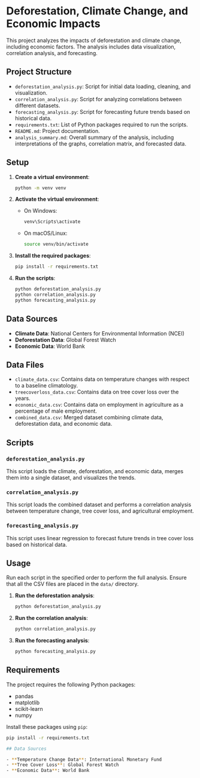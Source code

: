 # Deforestation, Climate Change, and Economic Impacts

This project analyzes the impacts of deforestation and climate change, including economic factors. The analysis includes data visualization, correlation analysis, and forecasting.

## Project Structure

- `deforestation_analysis.py`: Script for initial data loading, cleaning, and visualization.
- `correlation_analysis.py`: Script for analyzing correlations between different datasets.
- `forecasting_analysis.py`: Script for forecasting future trends based on historical data.
- `requirements.txt`: List of Python packages required to run the scripts.
- `README.md`: Project documentation.
- `analysis_summary.md`: Overall summary of the analysis, including interpretations of the graphs, correlation matrix, and forecasted data.

## Setup

1. **Create a virtual environment**:
    ```bash
    python -m venv venv
    ```

2. **Activate the virtual environment**:
    - On Windows:
      ```bash
      venv\Scripts\activate
      ```
    - On macOS/Linux:
      ```bash
      source venv/bin/activate
      ```

3. **Install the required packages**:
    ```bash
    pip install -r requirements.txt
    ```

4. **Run the scripts**:
    ```bash
    python deforestation_analysis.py
    python correlation_analysis.py
    python forecasting_analysis.py
    ```

## Data Sources

- **Climate Data**: National Centers for Environmental Information (NCEI)
- **Deforestation Data**: Global Forest Watch
- **Economic Data**: World Bank

## Data Files

- `climate_data.csv`: Contains data on temperature changes with respect to a baseline climatology.
- `treecoverloss_data.csv`: Contains data on tree cover loss over the years.
- `economic_data.csv`: Contains data on employment in agriculture as a percentage of male employment.
- `combined_data.csv`: Merged dataset combining climate data, deforestation data, and economic data.

## Scripts

### `deforestation_analysis.py`

This script loads the climate, deforestation, and economic data, merges them into a single dataset, and visualizes the trends.

### `correlation_analysis.py`

This script loads the combined dataset and performs a correlation analysis between temperature change, tree cover loss, and agricultural employment.

### `forecasting_analysis.py`

This script uses linear regression to forecast future trends in tree cover loss based on historical data.

## Usage

Run each script in the specified order to perform the full analysis. Ensure that all the CSV files are placed in the `data/` directory.

1. **Run the deforestation analysis**:
    ```bash
    python deforestation_analysis.py
    ```

2. **Run the correlation analysis**:
    ```bash
    python correlation_analysis.py
    ```

3. **Run the forecasting analysis**:
    ```bash
    python forecasting_analysis.py
    ```

## Requirements

The project requires the following Python packages:
- pandas
- matplotlib
- scikit-learn
- numpy

Install these packages using `pip`:
```bash
pip install -r requirements.txt

## Data Sources

- **Temperature Change Data**: International Monetary Fund
- **Tree Cover Loss**: Global Forest Watch
- **Economic Data**: World Bank
